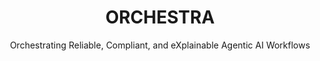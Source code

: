 ---
title: "ORCHESTRA"
subtitle: "Orchestrating Reliable, Compliant, and eXplainable Agentic AI Workflows"
summary: 

url:
external_link:

date:
authors: ["admin"]

funding:
  funder: 
  amount: "EUR 20,000"
  duration: "05/2025 - 10/2025"

team:
  - name: Vera Schmitt
    link: /authors/dr.-vera-schmitt/
  - name: Prof. Axel Küpper
    link: https://www.tu.berlin/snet/ueber-uns/leitung
  - name: Joahnna Bronner
    link: https://www.linkedin.com/in/johanna-bronner-1b4607219/?original_referer=https%3A%2F%2Fwww%2Egoogle%2Ecom%2F&originalSubdomain=de
  - name: Prof. Ani Calinescu
    link: https://www.cs.ox.ac.uk/people/ani.calinescu/

weight: 6
---